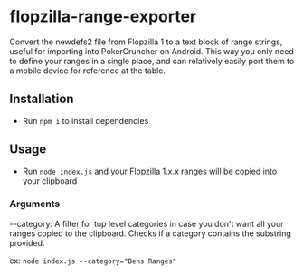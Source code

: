 # flopzilla-range-exporter
Convert the newdefs2 file from Flopzilla 1 to a text block of range strings, useful for importing into PokerCruncher on Android. This way you only need to define your ranges in a single place, and can relatively easily port them to a mobile device for reference at the table.

## Installation

- Run `npm i` to install dependencies

## Usage

- Run `node index.js` and your Flopzilla 1.x.x ranges will be copied into your clipboard

### Arguments

--category: A filter for top level categories in case you don't want all your ranges
	copied to the clipboard. Checks if a category contains the substring provided.

ex: `node index.js --category="Bens Ranges"`
